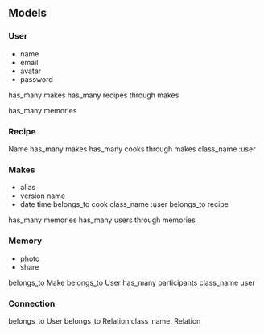 ## Models

### User
  * name
  * email
  * avatar
  * password

has_many makes
has_many recipes through makes

has_many memories

### Recipe
  Name
  has_many makes
  has_many cooks through makes class_name :user

### Makes
- alias
- version name
- date time
belongs_to cook class_name :user
belongs_to recipe

has_many memories
has_many users through memories

### Memory
 * photo
 * share

belongs_to Make
belongs_to User
has_many participants class_name user

### Connection
  belongs_to User
  belongs_to Relation class_name: Relation
